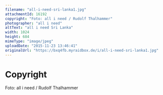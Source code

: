 ```yaml
---
filename: "all-i-need-sri-lanka1.jpg"
attachmentId: 16192
copyright: "Foto: all i need / Rudolf Thalhammer"
photographer: "all i need"
altText: "all i need Sri Lanka"
width: 1024
height: 684
mimeType: "image/jpeg"
uploadDate: "2015-11-23 13:46:41"
originalUrl: "https://bxq4fb.myraidbox.de/i/all-i-need-sri-lanka1.jpg"
---
```


# Copyright

Foto: all i need / Rudolf Thalhammer
